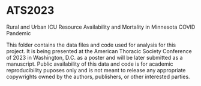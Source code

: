 # ATS2023
Rural and Urban ICU Resource Availability and Mortality in Minnesota COVID Pandemic

This folder contains the data files and code used for analysis for this project.  It is being presented at the American Thoracic Society Conference of 2023 in Washington, D.C. as a poster and will be later submitted as a manuscript.  Public availability of this data and code is for academic reproducibility puposes only and is not meant to release any appropriate copywrights owned by the authors, publishers, or other interested parties.
